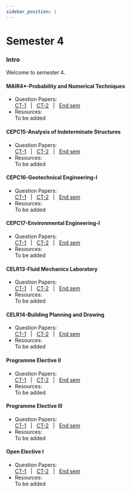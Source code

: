 ```yaml
---
sidebar_position: 1
---
```


# Semester 4

### Intro

Welcome to semester 4.

#### MAIR4\*-Probability and Numerical Techniques

- Question Papers:<br/>
  [CT-1](https://www.google.com) &nbsp; | &nbsp;
  [CT-2](https://www.google.com) &nbsp; | &nbsp;
  [End sem](https://www.google.com)
- Resources:<br/>
  To be added

#### CEPC15-Analysis of Indeterminate Structures

- Question Papers:<br/>
  [CT-1](https://www.google.com) &nbsp; | &nbsp;
  [CT-2](https://www.google.com) &nbsp; | &nbsp;
  [End sem](https://www.google.com)
- Resources:<br/>
  To be added

#### CEPC16-Geotechnical Engineering-I

- Question Papers:<br/>
  [CT-1](https://www.google.com) &nbsp; | &nbsp;
  [CT-2](https://www.google.com) &nbsp; | &nbsp;
  [End sem](https://www.google.com)
- Resources:<br/>
  To be added

#### CEPC17-Environmental Engineering-I

- Question Papers:<br/>
  [CT-1](https://www.google.com) &nbsp; | &nbsp;
  [CT-2](https://www.google.com) &nbsp; | &nbsp;
  [End sem](https://www.google.com)
- Resources:<br/>
  To be added

#### CELR13-Fluid Mechanics Laboratory

- Question Papers:<br/>
  [CT-1](https://www.google.com) &nbsp; | &nbsp;
  [CT-2](https://www.google.com) &nbsp; | &nbsp;
  [End sem](https://www.google.com)
- Resources:<br/>
  To be added

#### CELR14-Building Planning and Drawing

- Question Papers:<br/>
  [CT-1](https://www.google.com) &nbsp; | &nbsp;
  [CT-2](https://www.google.com) &nbsp; | &nbsp;
  [End sem](https://www.google.com)
- Resources:<br/>
  To be added

#### Programme Elective II

- Question Papers:<br/>
  [CT-1](https://www.google.com) &nbsp; | &nbsp;
  [CT-2](https://www.google.com) &nbsp; | &nbsp;
  [End sem](https://www.google.com)
- Resources:<br/>
  To be added

#### Programme Elective III

- Question Papers:<br/>
  [CT-1](https://www.google.com) &nbsp; | &nbsp;
  [CT-2](https://www.google.com) &nbsp; | &nbsp;
  [End sem](https://www.google.com)
- Resources:<br/>
  To be added

#### Open Elective I

- Question Papers:<br/>
  [CT-1](https://www.google.com) &nbsp; | &nbsp;
  [CT-2](https://www.google.com) &nbsp; | &nbsp;
  [End sem](https://www.google.com)
- Resources:<br/>
  To be added
